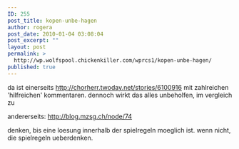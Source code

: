 ```yaml
---
ID: 255
post_title: kopen-unbe-hagen
author: rogera
post_date: 2010-01-04 03:08:04
post_excerpt: ""
layout: post
permalink: >
  http://wp.wolfspool.chickenkiller.com/wprcs1/kopen-unbe-hagen/
published: true
---
```

da ist einerseits <a title="lernen (Chorherr)" href="http://chorherr.twoday.net/stories/6100916">http://chorherr.twoday.net/stories/6100916</a> mit zahlreichen 'hilfreichen' kommentaren. dennoch wirkt das alles unbeholfen, im vergleich zu

andererseits: <a title="Gipfel Koma (Malik)" href="http://blog.mzsg.ch/node/74">http://blog.mzsg.ch/node/74</a>

denken, bis eine loesung innerhalb der spielregeln moeglich ist. wenn nicht, die spielregeln ueberdenken.